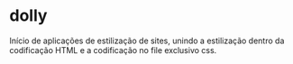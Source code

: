 # dolly
Início de aplicações de estilização de sites, unindo a estilização dentro da codificação HTML e a codificação no file exclusivo css.
